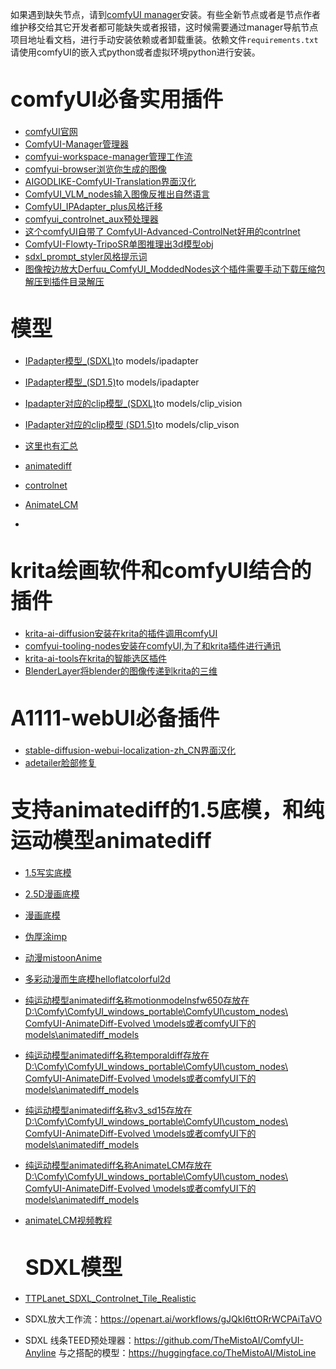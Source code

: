 如果遇到缺失节点，请到[comfyUI manager](https://github.com/ltdrdata/ComfyUI-Manager.git)安装。有些全新节点或者是节点作者维护移交给其它开发者都可能缺失或者报错，这时候需要通过manager导航节点项目地址看文档，进行手动安装依赖或者卸载重装。依赖文件`requirements.txt`请使用comfyUI的嵌入式python或者虚拟环境python进行安装。

# <big>comfyUI必备实用插件</big>
- [comfyUI官网](https://github.com/comfyanonymous/ComfyUI.git)
- [ComfyUI-Manager管理器](https://github.com/ltdrdata/ComfyUI-Manager.git)
- [comfyui-workspace-manager管理工作流](https://github.com/11cafe/comfyui-workspace-manager.git)
- [comfyui-browser浏览你生成的图像](https://github.com/talesofai/comfyui-browser.git)
- [AIGODLIKE-ComfyUI-Translation界面汉化](https://github.com/AIGODLIKE/AIGODLIKE-ComfyUI-Translation.git)
- [ComfyUI_VLM_nodes输入图像反推出自然语言](https://github.com/gokayfem/ComfyUI_VLM_nodes.git)
- [ComfyUI_IPAdapter_plus风格迁移](https://github.com/cubiq/ComfyUI_IPAdapter_plus.git)
- [comfyui_controlnet_aux预处理器](https://github.com/Fannovel16/comfyui_controlnet_aux.git)
- [这个comfyUI自带了 ComfyUI-Advanced-ControlNet好用的contrlnet](https://github.com/Kosinkadink/ComfyUI-Advanced-ControlNet.git)
- [ComfyUI-Flowty-TripoSR单图推理出3d模型obj](https://github.com/flowtyone/ComfyUI-Flowty-TripoSR.git)
- [sdxl_prompt_styler风格提示词](https://github.com/twri/sdxl_prompt_styler.git)
- [图像按边放大Derfuu_ComfyUI_ModdedNodes这个插件需要手动下载压缩包解压到插件目录解压](https://github.com/Derfuu/Derfuu_ComfyUI_ModdedNodes.git)

# <big>模型</big>
- [IPadapter模型_(SDXL)](https://huggingface.co/h94/IP-Adapter/tree/main/sdxl_models)to  models/ipadapter
- [IPadapter模型_(SD1.5)](https://huggingface.co/h94/IP-Adapter/tree/main/models)to   models/ipadapter
- [Ipadapter对应的clip模型_(SDXL)](https://huggingface.co/laion/CLIP-ViT-H-14-laion2B-s32B-b79K/tree/main)to models/clip_vision
- [IPadapter对应的clip模型 (SD1.5)](https://huggingface.co/h94/IP-Adapter/tree/main/models/image_encoder)to models/clip_vison
- [这里也有汇总](https://github.com/Acly/krita-ai-diffusion/wiki/ComfyUI-Setup)

- [animatediff](https://huggingface.co/guoyww/animatediff/tree/main)
- [controlnet](https://huggingface.co/lllyasviel/ControlNet-v1-1/tree/main)
- [AnimateLCM](https://huggingface.co/wangfuyun/AnimateLCM/tree/main)
- 

# <big>krita绘画软件和comfyUI结合的插件</big>
- [krita-ai-diffusion安装在krita的插件调用comfyUI](https://github.com/Acly/krita-ai-diffusion.git)
- [comfyui-tooling-nodes安装在comfyUI,为了和krita插件进行通讯](https://github.com/Acly/comfyui-tooling-nodes.git)
- [krita-ai-tools在krita的智能选区插件](https://github.com/Acly/krita-ai-tools.git)
- [BlenderLayer将blender的图像传递到krita的三维](https://github.com/Yuntokon/BlenderLayer.git)



# <big>A1111-webUI必备插件</big>
- [stable-diffusion-webui-localization-zh_CN界面汉化](https://github.com/dtlnor/stable-diffusion-webui-localization-zh_CN.git)
- [adetailer脸部修复](https://github.com/Bing-su/adetailer.git)



# <big> 支持animatediff的1.5底模，和纯运动模型animatediff</big>
- [1.5写实底模](https://civitai.com/models/144249?modelVersionId=438858)
- [2.5D漫画底模](https://civitai.com/models/248011/astranime)
- [漫画底模](https://civitai.com/models/101254/hellokid2d)
- [伪厚涂imp](https://civitai.com/models/56680/imp)
- [动漫mistoonAnime](https://civitai.com/models/24149/mistoonanime)
- [多彩动漫而生底模helloflatcolorful2d](https://civitai.com/models/113447/helloflatcolorful2d)
- [纯运动模型animatediff名称motionmodelnsfw650存放在D:\Comfy\ComfyUI_windows_portable\ComfyUI\custom_nodes\ ComfyUI-AnimateDiff-Evolved \models或者comfyUI下的models\animatediff_models](https://civitai.com/models/139237/motion-model-experiments)
- [纯运动模型animatediff名称temporaldiff存放在D:\Comfy\ComfyUI_windows_portable\ComfyUI\custom_nodes\ ComfyUI-AnimateDiff-Evolved \models或者comfyUI下的models\animatediff_models](https://huggingface.co/CiaraRowles/TemporalDiff/tree/main)
- [纯运动模型animatediff名称v3_sd15存放在D:\Comfy\ComfyUI_windows_portable\ComfyUI\custom_nodes\ ComfyUI-AnimateDiff-Evolved \models或者comfyUI下的models\animatediff_models](https://huggingface.co/guoyww/animatediff/tree/main)
- [纯运动模型animatediff名称AnimateLCM存放在D:\Comfy\ComfyUI_windows_portable\ComfyUI\custom_nodes\ ComfyUI-AnimateDiff-Evolved \models或者comfyUI下的models\animatediff_models](https://huggingface.co/wangfuyun/AnimateLCM/tree/main)
- [animateLCM视频教程](https://www.youtube.com/watch?v=W1KL115ASmQ)

  # <big> SDXL模型</big>
- [TTPLanet_SDXL_Controlnet_Tile_Realistic](https://civitai.com/models/330313/ttplanetsdxlcontrolnettilerealistic)
- SDXL放大工作流：https://openart.ai/workflows/gJQkI6ttORrWCPAiTaVO
- SDXL 线条TEED预处理器：https://github.com/TheMistoAI/ComfyUI-Anyline    与之搭配的模型：https://huggingface.co/TheMistoAI/MistoLine
